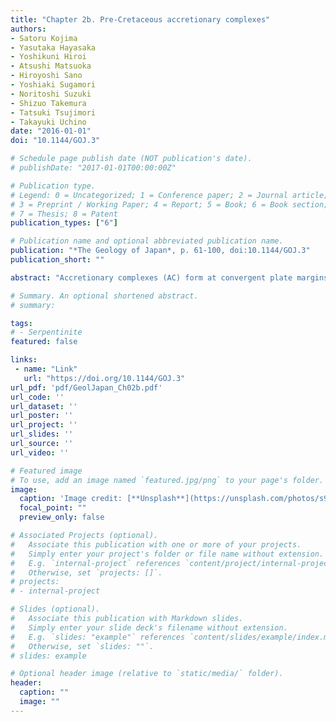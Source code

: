 ```yaml
---
title: "Chapter 2b. Pre-Cretaceous accretionary complexes"
authors:
- Satoru Kojima
- Yasutaka Hayasaka
- Yoshikuni Hiroi
- Atsushi Matsuoka
- Hiroyoshi Sano
- Yoshiaki Sugamori
- Noritoshi Suzuki
- Shizuo Takemura
- Tatsuki Tsujimori
- Takayuki Uchino
date: "2016-01-01"
doi: "10.1144/GOJ.3"

# Schedule page publish date (NOT publication's date).
# publishDate: "2017-01-01T00:00:00Z"

# Publication type.
# Legend: 0 = Uncategorized; 1 = Conference paper; 2 = Journal article;
# 3 = Preprint / Working Paper; 4 = Report; 5 = Book; 6 = Book section;
# 7 = Thesis; 8 = Patent
publication_types: ["6"]

# Publication name and optional abbreviated publication name.
publication: "*The Geology of Japan*, p. 61-100, doi:10.1144/GOJ.3"
publication_short: ""

abstract: "Accretionary complexes (AC) form at convergent plate margins by the subduction of oceanic plate underneath the continental plate (Fig. 2b.1). The oceanic plate is created at the mid-oceanic ridge, and moves to the trench while accumulating pelagic sediments. After arriving at the trench, where the pelagic sediments are covered by continent-derived clastic materials, the plate is subducted and part of the sediments accrete to the continental plate, producing fault stacking and several types of mèlanges (Fig. 2b.1). The characteristic AC succession re?ects the ocean plate stratigraphy (OPS) (Matsuda & Isozaki 1991) starting with basaltic basement covered by radiolarian ribbon chert, then siliceous mudstone and ?nally coarse clastic rocks."

# Summary. An optional shortened abstract.
# summary: 

tags: 
# - Serpentinite
featured: false

links:
 - name: "Link"
   url: "https://doi.org/10.1144/GOJ.3"
url_pdf: 'pdf/GeolJapan_Ch02b.pdf'
url_code: ''
url_dataset: ''
url_poster: ''
url_project: ''
url_slides: ''
url_source: ''
url_video: ''

# Featured image
# To use, add an image named `featured.jpg/png` to your page's folder. 
image: 
  caption: 'Image credit: [**Unsplash**](https://unsplash.com/photos/s9CC2SKySJM)'
  focal_point: ""
  preview_only: false

# Associated Projects (optional).
#   Associate this publication with one or more of your projects.
#   Simply enter your project's folder or file name without extension.
#   E.g. `internal-project` references `content/project/internal-project/index.md`.
#   Otherwise, set `projects: []`.
# projects:
# - internal-project

# Slides (optional).
#   Associate this publication with Markdown slides.
#   Simply enter your slide deck's filename without extension.
#   E.g. `slides: "example"` references `content/slides/example/index.md`.
#   Otherwise, set `slides: ""`.
# slides: example

# Optional header image (relative to `static/media/` folder).
header:
  caption: ""
  image: ""
---
```

